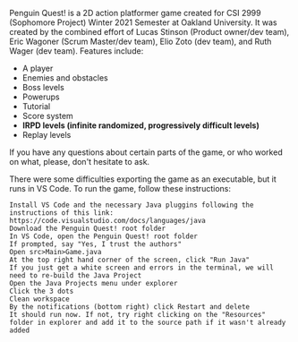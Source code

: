 Penguin Quest! is a 2D action platformer game created for CSI 2999 (Sophomore Project) Winter 2021 Semester at Oakland University. It was created by the combined effort of Lucas Stinson (Product owner/dev team), Eric Wagoner (Scrum Master/dev team), Elio Zoto (dev team), and Ruth Wager (dev team).
Features include:
- A player
- Enemies and obstacles
- Boss levels
- Powerups
- Tutorial
- Score system
- **IRPD levels (infinite randomized, progressively difficult levels)**
- Replay levels

If you have any questions about certain parts of the game, or who worked on what, please, don't hesitate to ask.

There were some difficulties exporting the game as an executable, but it runs in VS Code.
To run the game, follow these instructions:

    Install VS Code and the necessary Java pluggins following the instructions of this link: https://code.visualstudio.com/docs/languages/java
    Download the Penguin Quest! root folder
    In VS Code, open the Penguin Quest! root folder
    If prompted, say "Yes, I trust the authors"
    Open src>Main>Game.java
    At the top right hand corner of the screen, click "Run Java"
    If you just get a white screen and errors in the terminal, we will need to re-build the Java Project
    Open the Java Projects menu under explorer
    Click the 3 dots
    Clean workspace
    By the notifications (bottom right) click Restart and delete
    It should run now. If not, try right clicking on the "Resources" folder in explorer and add it to the source path if it wasn't already added
